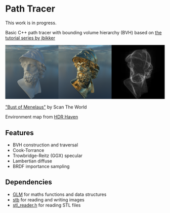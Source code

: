 # Path Tracer

This work is in progress.

Basic C++ path tracer with bounding volume hierarchy (BVH) based on [the tutorial series by jbikker](https://jacco.ompf2.com/2022/04/13/how-to-build-a-bvh-part-1-basics/)

<p align="center" width="100%">
    <img src="images/screenshot.png" alt="Screenshot">
</p>

["Bust of Menelaus"](https://www.myminifactory.com/object/3d-print-bust-of-menelaus-32197) by Scan The World

Environment map from [HDR Haven](https://hdri-haven.com/)

## Features

- BVH construction and traversal
- Cook-Torrance
- Trowbridge-Reitz (GGX) specular
- Lambertian diffuse
- BRDF importance sampling

## Dependencies

- [GLM](https://github.com/g-truc/glm) for maths functions and data structures
- [stb](https://github.com/nothings/stb) for reading and writing images
- [stl_reader.h](https://github.com/sreiter/stl_reader) for reading STL files
